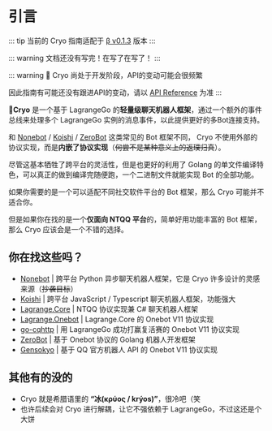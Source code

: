 # 引言 <Badge type="warning" text="beta" />

::: tip
当前的 Cryo 指南适配于 [β v0.1.3](https://github.com/machinacanis/cryo/releases/tag/v0.1.3) 版本
:::

::: warning 
文档还没有写完！在写了在写了！
:::

::: warning
🚧 Cryo 尚处于开发阶段，API的变动可能会很频繁

因此指南有可能还没有跟进API的变动，请以 [API Reference](https://pkg.go.dev/github.com/machinacanis/cryo) 为准
:::

**🧊Cryo** 是一个基于 LagrangeGo 的**轻量级聊天机器人框架**，通过一个额外的事件总线来处理多个 LagrangeGo 实例的消息事件，以此提供更好的多Bot连接支持。

和 [Nonebot](https://nonebot.dev/docs/) / [Koishi](https://koishi.chat/zh-CN/) / [ZeroBot](https://github.com/wdvxdr1123/ZeroBot) 这类常见的 Bot 框架不同， Cryo 不使用外部的协议实现，而是**内嵌了协议实现**（~~何尝不是某种意义上的返璞归真~~）。

尽管这基本牺牲了跨平台的灵活性，但是也更好的利用了 Golang 的单文件编译特色，可以真正的做到编译完随便跑，一个二进制文件就能实现 Bot 的全部功能。

如果你需要的是一个可以适配不同社交软件平台的 Bot 框架，那么 Cryo 可能并不适合你。

但是如果你在找的是一个**仅面向 NTQQ 平台**的，简单好用功能丰富的 Bot 框架，那么 Cryo 应该会是一个不错的选择。

## 你在找这些吗？

- [Nonebot](https://nonebot.dev/docs/) | 跨平台 Python 异步聊天机器人框架，它是 Cryo 许多设计的灵感来源（~~抄袭目标~~）
- [Koishi](https://koishi.chat/zh-CN/) | 跨平台 JavaScript / Typescript 聊天机器人框架，功能强大
- [Lagrange.Core](https://lagrangedev.github.io/Lagrange.Doc/Lagrange.Core/) | NTQQ 协议实现兼 C# 聊天机器人框架
- [Lagrange.Onebot](https://lagrangedev.github.io/Lagrange.Doc/Lagrange.OneBot/) | Lagrange.Core 的 Onebot V11 协议实现
- [go-cqhttp](https://github.com/LagrangeDev/go-cqhttp) | 用 LagrangeGo 成功打赢复活赛的 Onebot V11 协议实现
- [ZeroBot](https://github.com/wdvxdr1123/ZeroBot) | 基于 Onebot 协议的 Golang 机器人开发框架
- [Gensokyo](https://github.com/Hoshinonyaruko/Gensokyo) | 基于 QQ 官方机器人 API 的 Onebot V11 协议实现

## 其他有的没的

- Cryo 就是希腊语里的 **“冰(κρύος / krýos)”**，很冷吧（笑
- 也许后续会对 Cryo 进行解耦，让它不强依赖于 LagrangeGo，不过这还是个大饼

